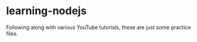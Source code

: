 # learning-nodejs
Following along with various YouTube tutorials, these are just some practice files.
